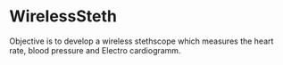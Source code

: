 # WirelessSteth
Objective is to develop a wireless stethscope which measures the heart rate, blood pressure and Electro cardiogramm.
